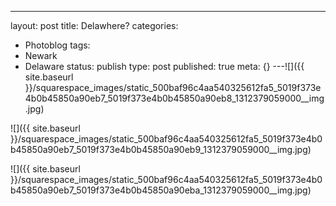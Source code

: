 ---
layout: post
title: Delawhere?
categories:
- Photoblog
tags:
- Newark
- Delaware
status: publish
type: post
published: true
meta: {}
---![]({{ site.baseurl }}/squarespace_images/static_500baf96c4aa540325612fa5_5019f373e4b0b45850a90eb7_5019f373e4b0b45850a90eb8_1312379059000__img.jpg)
  

  
   
![]({{ site.baseurl }}/squarespace_images/static_500baf96c4aa540325612fa5_5019f373e4b0b45850a90eb7_5019f373e4b0b45850a90eb9_1312379059000__img.jpg)
  

  
   
![]({{ site.baseurl }}/squarespace_images/static_500baf96c4aa540325612fa5_5019f373e4b0b45850a90eb7_5019f373e4b0b45850a90eba_1312379059000__img.jpg)

